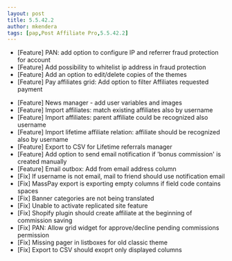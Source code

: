 ```yaml
---
layout: post
title: 5.5.42.2
author: mkendera
tags: [pap,Post Affiliate Pro,5.5.42.2]
---
```


- [Feature] PAN: add option to configure IP and referrer fraud protection for account
- [Feature] Add possibility to whitelist ip address in fraud protection
- [Feature] Add an option to edit/delete copies of the themes
- [Feature] Pay affiliates grid: Add option to filter Affiliates requested payment

<!--more-->

- [Feature] News manager - add user variables and images
- [Feature] Import affiliates: match existing affiliates also by username
- [Feature] Import affiliates: parent affiliate could be recognized also username
- [Feature] Import lifetime affiliate relation: affiliate should be recognized also by username
- [Feature] Export to CSV for Lifetime referrals manager
- [Feature] Add option to send email notification if 'bonus commission' is created manually
- [Feature] Email outbox: Add from email address column
- [Fix] If username is not email, mail to friend should use notification email
- [Fix] MassPay export is exporting empty columns if field code contains spaces
- [Fix] Banner categories are not being translated
- [Fix] Unable to activate replicated site feature
- [Fix] Shopify plugin should create affiliate at the beginning of commission saving
- [Fix] PAN: Allow grid widget for approve/decline pending commissions permission
- [Fix] Missing pager in listboxes for old classic theme
- [Fix] Export to CSV should exoprt only displayed columns

